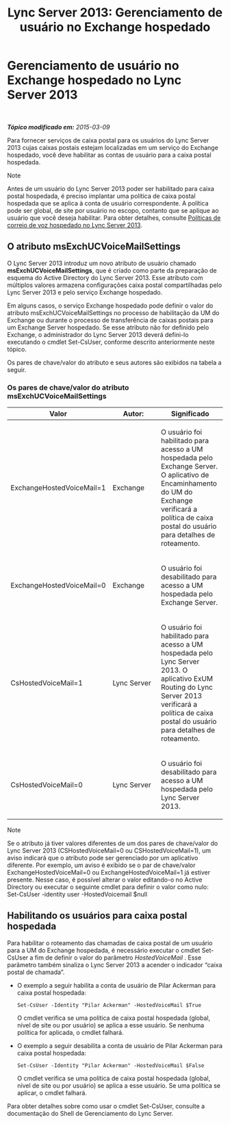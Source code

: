 ﻿---
title: 'Lync Server 2013: Gerenciamento de usuário no Exchange hospedado'
TOCTitle: Gerenciamento de usuário no Exchange hospedado
ms:assetid: e8723af5-0604-4d7d-bad2-463a9832efb4
ms:mtpsurl: https://technet.microsoft.com/pt-br/library/Gg399037(v=OCS.15)
ms:contentKeyID: 49308461
ms.date: 05/19/2016
mtps_version: v=OCS.15
ms.translationtype: HT
---

# Gerenciamento de usuário no Exchange hospedado no Lync Server 2013

 

_**Tópico modificado em:** 2015-03-09_

Para fornecer serviços de caixa postal para os usuários do Lync Server 2013 cujas caixas postais estejam localizadas em um serviço do Exchange hospedado, você deve habilitar as contas de usuário para a caixa postal hospedada.

> [!note]  
> Antes de um usuário do Lync Server 2013 poder ser habilitado para caixa postal hospedada, é preciso implantar uma política de caixa postal hospedada que se aplica à conta de usuário correspondente. A política pode ser global, de site por usuário no escopo, contanto que se aplique ao usuário que você deseja habilitar. Para obter detalhes, consulte <a href="lync-server-2013-hosted-voice-mail-policies.md">Políticas de correio de voz hospedado no Lync Server 2013</a>.

## O atributo msExchUCVoiceMailSettings

O Lync Server 2013 introduz um novo atributo de usuário chamado **msExchUCVoiceMailSettings**, que é criado como parte da preparação de esquema do Active Directory do Lync Server 2013. Esse atributo com múltiplos valores armazena configurações caixa postal compartilhadas pelo Lync Server 2013 e pelo serviço Exchange hospedado.

Em alguns casos, o serviço Exchange hospedado pode definir o valor do atributo msExchUCVoiceMailSettings no processo de habilitação da UM do Exchange ou durante o processo de transferência de caixas postais para um Exchange Server hospedado. Se esse atributo não for definido pelo Exchange, o administrador do Lync Server 2013 deverá defini-lo executando o cmdlet Set-CsUser, conforme descrito anteriormente neste tópico.

Os pares de chave/valor do atributo e seus autores são exibidos na tabela a seguir.

### Os pares de chave/valor do atributo msExchUCVoiceMailSettings

<table>
<colgroup>
<col style="width: 33%" />
<col style="width: 33%" />
<col style="width: 33%" />
</colgroup>
<thead>
<tr class="header">
<th>Valor</th>
<th>Autor:</th>
<th>Significado</th>
</tr>
</thead>
<tbody>
<tr class="odd">
<td><p>ExchangeHostedVoiceMail=1</p></td>
<td><p>Exchange</p></td>
<td><p>O usuário foi habilitado para acesso a UM hospedada pelo Exchange Server. O aplicativo de Encaminhamento do UM do Exchange verificará a política de caixa postal do usuário para detalhes de roteamento.</p></td>
</tr>
<tr class="even">
<td><p>ExchangeHostedVoiceMail=0</p></td>
<td><p>Exchange</p></td>
<td><p>O usuário foi desabilitado para acesso a UM hospedada pelo Exchange Server.</p></td>
</tr>
<tr class="odd">
<td><p>CsHostedVoiceMail=1</p></td>
<td><p>Lync Server</p></td>
<td><p>O usuário foi habilitado para acesso a UM hospedada pelo Lync Server 2013. O aplicativo ExUM Routing do Lync Server 2013 verificará a política de caixa postal do usuário para detalhes de roteamento.</p></td>
</tr>
<tr class="even">
<td><p>CsHostedVoiceMail=0</p></td>
<td><p>Lync Server</p></td>
<td><p>O usuário foi desabilitado para acesso a UM hospedada pelo Lync Server 2013.</p></td>
</tr>
</tbody>
</table>


> [!note]  
> Se o atributo já tiver valores diferentes de um dos pares de chave/valor do Lync Server 2013 (CSHostedVoiceMail=0 ou CSHostedVoiceMail=1), um aviso indicará que o atributo pode ser gerenciado por um aplicativo diferente. Por exemplo, um aviso é exibido se o par de chave/valor ExchangeHostedVoiceMail=0 ou ExchangeHostedVoiceMail=1 já estiver presente. Nesse caso, é possível alterar o valor editando-o no Active Directory ou executar o seguinte cmdlet para definir o valor como nulo:<br />Set-CsUser -identity user -HostedVoicemail $null

## Habilitando os usuários para caixa postal hospedada

Para habilitar o roteamento das chamadas de caixa postal de um usuário para a UM do Exchange hospedada, é necessário executar o cmdlet Set-CsUser a fim de definir o valor do parâmetro *HostedVoiceMail* . Esse parâmetro também sinaliza o Lync Server 2013 a acender o indicador “caixa postal de chamada”.

  - O exemplo a seguir habilita a conta de usuário de Pilar Ackerman para caixa postal hospedada:
    
        Set-CsUser -Identity "Pilar Ackerman" -HostedVoiceMail $True
    
    O cmdlet verifica se uma política de caixa postal hospedada (global, nível de site ou por usuário) se aplica a esse usuário. Se nenhuma política for aplicada, o cmdlet falhará.

  - O exemplo a seguir desabilita a conta de usuário de Pilar Ackerman para caixa postal hospedada:
    
        Set-CsUser -Identity "Pilar Ackerman" -HostedVoiceMail $False
    
    O cmdlet verifica se uma política de caixa postal hospedada (global, nível de site ou por usuário) se aplica a esse usuário. Se uma política se aplicar, o cmdlet falhará.

Para obter detalhes sobre como usar o cmdlet Set-CsUser, consulte a documentação do Shell de Gerenciamento do Lync Server.

